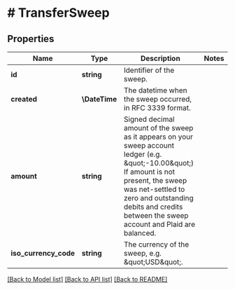 # # TransferSweep

## Properties

Name | Type | Description | Notes
------------ | ------------- | ------------- | -------------
**id** | **string** | Identifier of the sweep. |
**created** | **\DateTime** | The datetime when the sweep occurred, in RFC 3339 format. |
**amount** | **string** | Signed decimal amount of the sweep as it appears on your sweep account ledger (e.g. \&quot;-10.00\&quot;)  If amount is not present, the sweep was net-settled to zero and outstanding debits and credits between the sweep account and Plaid are balanced. |
**iso_currency_code** | **string** | The currency of the sweep, e.g. \&quot;USD\&quot;. |

[[Back to Model list]](../../README.md#models) [[Back to API list]](../../README.md#endpoints) [[Back to README]](../../README.md)
